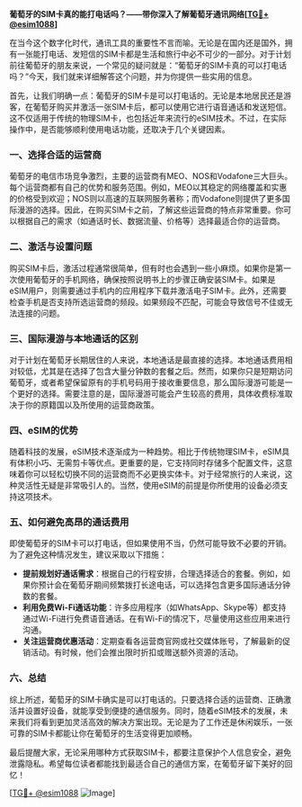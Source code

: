**葡萄牙的SIM卡真的能打电话吗？——带你深入了解葡萄牙通讯网络[[TG💪+ @esim1088](https://t.me/s/esim1088)]**

在当今这个数字化时代，通讯工具的重要性不言而喻。无论是在国内还是国外，拥有一张能打电话、发短信的SIM卡都是生活和旅行中必不可少的一部分。对于计划前往葡萄牙的朋友来说，一个常见的疑问就是：“葡萄牙的SIM卡真的可以打电话吗？”今天，我们就来详细解答这个问题，并为你提供一些实用的信息。

首先，让我们明确一点：葡萄牙的SIM卡是可以打电话的。无论是本地居民还是游客，在葡萄牙购买并激活一张SIM卡后，都可以使用它进行语音通话和发送短信。这不仅适用于传统的物理SIM卡，也包括近年来流行的eSIM技术。不过，在实际操作中，是否能够顺利使用电话功能，还取决于几个关键因素。

### **一、选择合适的运营商**

葡萄牙的电信市场竞争激烈，主要的运营商有MEO、NOS和Vodafone三大巨头。每个运营商都有自己的优势和服务范围。例如，MEO以其稳定的网络覆盖和实惠的价格受到欢迎；NOS则以高速的互联网服务著称；而Vodafone则提供了更多国际漫游的选择。因此，在购买SIM卡之前，了解这些运营商的特点非常重要。你可以根据自己的需求（如通话时长、数据流量、价格等）选择最适合你的运营商。

### **二、激活与设置问题**

购买SIM卡后，激活过程通常很简单，但有时也会遇到一些小麻烦。如果你是第一次使用葡萄牙的手机网络，确保按照说明书上的步骤正确安装SIM卡。如果是eSIM用户，则需要通过手机内的应用程序下载并激活电子SIM卡。此外，还需要检查手机是否支持所选运营商的频段。如果频段不匹配，可能会导致信号不佳或无法连接的问题。

### **三、国际漫游与本地通话的区别**

对于计划在葡萄牙长期居住的人来说，本地通话是最直接的选择。本地通话费用相对较低，尤其是在选择了包含大量分钟数的套餐之后。然而，如果你只是短期访问葡萄牙，或者希望保留原有的手机号码用于接收重要信息，那么国际漫游可能是一个更好的选择。需要注意的是，国际漫游可能会产生较高的费用，具体收费标准取决于你的原籍国以及所使用的运营商政策。

### **四、eSIM的优势**

随着科技的发展，eSIM技术逐渐成为一种趋势。相比于传统物理SIM卡，eSIM具有体积小巧、无需剪卡等优点。更重要的是，它支持同时存储多个配置文件，这意味着你可以轻松切换不同的运营商而不必更换实体卡。对于经常旅行的人来说，这种灵活性无疑是非常吸引人的。当然，使用eSIM的前提是你所使用的设备必须支持这项技术。

### **五、如何避免高昂的通话费用**

即使葡萄牙的SIM卡可以打电话，但如果使用不当，仍然可能导致不必要的开销。为了避免这种情况发生，建议采取以下措施：
- **提前规划好通话需求**：根据自己的行程安排，合理选择适合的套餐。例如，如果你预计会在葡萄牙期间频繁拨打长途电话，可以选择包含更多国际通话分钟数的套餐。
- **利用免费Wi-Fi通话功能**：许多应用程序（如WhatsApp、Skype等）都支持通过Wi-Fi进行免费语音通话。在有Wi-Fi的情况下，尽量使用这些应用来进行沟通。
- **关注运营商优惠活动**：定期查看各运营商官网或社交媒体账号，了解最新的促销活动。有时候，他们会推出限时折扣或赠送额外资源的活动。

### **六、总结**

综上所述，葡萄牙的SIM卡确实是可以打电话的。只要选择合适的运营商、正确激活并设置好设备，就能享受到便捷的通信服务。同时，随着eSIM技术的发展，未来我们将看到更加灵活高效的解决方案出现。无论是为了工作还是休闲娱乐，一张可靠的SIM卡都能让你在葡萄牙的生活变得更加顺畅。

最后提醒大家，无论采用哪种方式获取SIM卡，都要注意保护个人信息安全，避免泄露隐私。希望每位读者都能找到最适合自己的通信方案，在葡萄牙留下美好的回忆！

[[TG💪+ @esim1088](https://t.me/s/esim1088) ![Image](https://i.postimg.cc/4NQfJmqS/Snipaste-2025-05-13-00-14-12.png)]